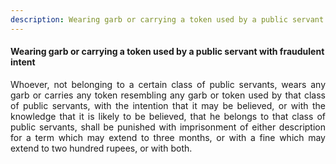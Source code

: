 ```yaml
---
description: Wearing garb or carrying a token used by a public servant with fraudulent intent
---
```


#### Wearing garb or carrying a token used by a public servant with fraudulent intent
<div style="text-align: justify">

Whoever, not belonging to a certain class of public servants, wears any garb or carries any token resembling any garb or token used by that class of public servants, with the intention that it may be believed, or with the knowledge that it is likely to be believed, that he belongs to that class of public servants, shall be punished with imprisonment of either description for a term which may extend to three months, or with a fine which may extend to two hundred rupees, or with both.

</div>
